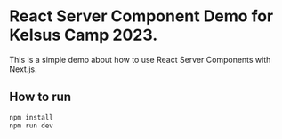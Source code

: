# React Server Component Demo for Kelsus Camp 2023.

This is a simple demo about how to use React Server Components with Next.js.

## How to run
```bash
npm install
npm run dev
```
